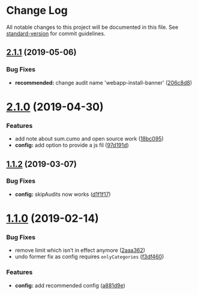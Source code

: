 # Change Log

All notable changes to this project will be documented in this file. See [standard-version](https://github.com/conventional-changelog/standard-version) for commit guidelines.

<a name="2.1.1"></a>
## [2.1.1](https://github.com/sumcumo/lighthouse-keeper/compare/v2.1.0...v2.1.1) (2019-05-06)


### Bug Fixes

* **recommended:** change audit name 'webapp-install-banner' ([206c8d8](https://github.com/sumcumo/lighthouse-keeper/commit/206c8d8))



<a name="2.1.0"></a>
# [2.1.0](https://github.com/sumcumo/lighthouse-keeper/compare/v1.1.2...v2.1.0) (2019-04-30)


### Features

* add note about sum.cumo and open source work ([18bc095](https://github.com/sumcumo/lighthouse-keeper/commit/18bc095))
* **config:** add option to provide a js fil ([97d191d](https://github.com/sumcumo/lighthouse-keeper/commit/97d191d))



<a name="1.1.2"></a>
## [1.1.2](https://github.com/sumcumo/lighthouse-keeper/compare/v1.1.0...v1.1.2) (2019-03-07)


### Bug Fixes

* **config:** skipAudits now works ([d1f1f17](https://github.com/sumcumo/lighthouse-keeper/commit/d1f1f17))



<a name="1.1.0"></a>
# [1.1.0](https://github.com/sumcumo/lighthouse-keeper/compare/v1.0.0...v1.1.0) (2019-02-14)


### Bug Fixes

* remove limit which isn’t in effect anymore ([2aaa362](https://github.com/sumcumo/lighthouse-keeper/commit/2aaa362))
* undo former fix as config requires `onlyCategories` ([f3df460](https://github.com/sumcumo/lighthouse-keeper/commit/f3df460))


### Features

* **config:** add recommended config ([a881d9e](https://github.com/sumcumo/lighthouse-keeper/commit/a881d9e))
